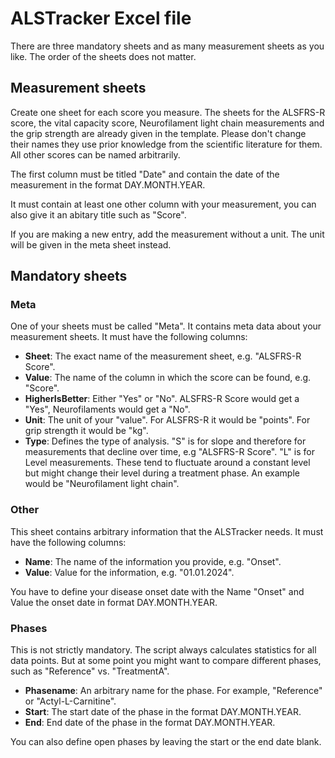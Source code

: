 # ALSTracker Excel file

There are three mandatory sheets and as many measurement sheets as you like. The order of the sheets does not matter.

## Measurement sheets

Create one sheet for each score you measure. The sheets for the ALSFRS-R score, the vital capacity score, Neurofilament light chain measurements and the grip strength are already given in the template. Please don't change their names they use prior knowledge from the scientific literature for them. All other scores can be named arbitrarily.

The first column must be titled "Date" and contain the date of the measurement in the format DAY.MONTH.YEAR.

It must contain at least one other column with your measurement, you can also give it an abitary title such as "Score".

If you are making a new entry, add the measurement without a unit. The unit will be given in the meta sheet instead.
 
## Mandatory sheets

### Meta

One of your sheets must be called "Meta". It contains meta data about your measurement sheets. It must have the following columns:

- **Sheet**: The exact name of the measurement sheet, e.g. "ALSFRS-R Score".
- **Value**: The name of the column in which the score can be found, e.g. "Score".
- **HigherIsBetter**: Either "Yes" or "No". ALSFRS-R Score would get a "Yes", Neurofilaments would get a "No".
- **Unit**: The unit of your "value". For ALSFRS-R it would be "points". For grip strength it would be "kg".
- **Type**: Defines the type of analysis. "S" is for slope and therefore for measurements that decline over time, e.g "ALSFRS-R Score". "L" is for Level measurements. These tend to fluctuate around a constant level but might change their level during a treatment phase. An example would be "Neurofilament light chain".

### Other
This sheet contains arbitrary information that the ALSTracker needs. It must have the following columns:

- **Name**: The name of the information you provide, e.g. "Onset".
- **Value**: Value for the information, e.g. "01.01.2024".

You have to define your disease onset date with the Name "Onset" and Value the onset date in format DAY.MONTH.YEAR.

### Phases

This is not strictly mandatory. The script always calculates statistics for all data points. But at some point you might want to compare different phases, such as "Reference" vs. "TreatmentA".

- **Phasename**: An arbitrary name for the phase. For example, "Reference" or "Actyl-L-Carnitine".
- **Start**: The start date of the phase in the format DAY.MONTH.YEAR.
- **End**: End date of the phase in the format DAY.MONTH.YEAR.

You can also define open phases by leaving the start or the end date blank.
